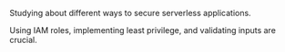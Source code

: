 Studying about different ways to secure serverless applications.

Using IAM roles, implementing least privilege, and validating inputs are crucial.